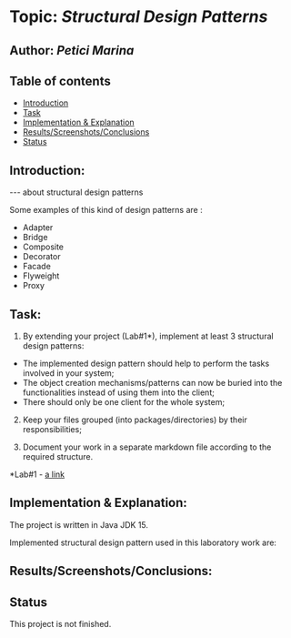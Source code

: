# Topic: *Structural Design Patterns*
## Author: *Petici Marina*

## Table of contents
* [Introduction](#introduction)
* [Task](#task)
* [Implementation & Explanation](#implementation&explanation)
* [Results/Screenshots/Conclusions](#results/screenshots/conclusions)
* [Status](#status)

## Introduction:
--- about structural design patterns

Some examples of this kind of design patterns are :

   * Adapter
   * Bridge
   * Composite
   * Decorator
   * Facade
   * Flyweight
   * Proxy
   
## Task:

1. By extending your project (Lab#1*), implement at least 3 structural design patterns:

* The implemented design pattern should help to perform the tasks involved in your system;
* The object creation mechanisms/patterns can now be buried into the functionalities instead of using them into the client;
* There should only be one client for the whole system;

2. Keep your files grouped (into packages/directories) by their responsibilities;

3. Document your work in a separate markdown file according to the required structure.

*Lab#1 - [a link](https://github.com/marina01p/SDTM-Labs/tree/main/Lab%231)

## Implementation & Explanation:

The project is written in Java JDK 15.

Implemented structural design pattern used in this laboratory work are:




## Results/Screenshots/Conclusions:


## Status
This project is not finished.
